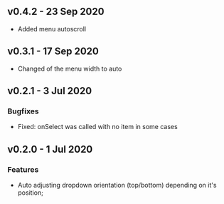 ## v0.4.2 - 23 Sep 2020
- Added menu autoscroll

## v0.3.1 - 17 Sep 2020
- Changed of the menu width to auto

## v0.2.1 - 3 Jul 2020
### Bugfixes
- Fixed: onSelect was called with no item in some cases

## v0.2.0 - 1 Jul 2020
### Features
- Auto adjusting dropdown orientation (top/bottom) depending on it's position;
